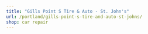 ```yaml
---
title: "Gills Point S Tire & Auto - St. John's"
url: /portland/gills-point-s-tire-and-auto-st-johns/
shop: car repair
---
```

